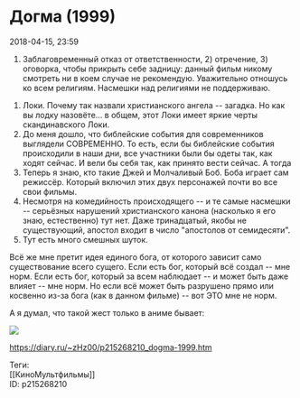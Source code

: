 Догма (1999)
=============

   
 2018-04-15, 23:59   
  1) Заблаговременный отказ от ответственности, 2) отречение, 3) оговорка, чтобы прикрыть себе задницу: данный фильм никому смотреть ни в коем случае не рекомендую. Уважительно отношусь ко всем религиям. Насмешки над религиями не поддерживаю.   
   
 1. Локи. Почему так назвали христианского ангела -- загадка. Но как вы лодку назовёте... в общем, этот Локи имеет яркие черты скандинавского Локи.   
 2. До меня дошло, что библейские события для современников выглядели СОВРЕМЕННО. То есть, если бы библейские события происходили в наши дни, все участники были бы одеты так, как ходят сейчас. И вели бы себя так, как принято вести сейчас. А тогда   
 3. Теперь я знаю, кто такие Джей и Молчаливый Боб. Боба играет сам режиссёр. Который включил этих двух персонажей почти во все свои фильмы.   
 4. Несмотря на комедийность происходящего -- и те самые насмешки -- серьёзных нарушений христианского канона (насколько я его знаю, естественно) тут нет. Даже тринадцатый, якобы не существующий, апостол входит в число "апостолов от семидесяти".   
 5. Тут есть много смешных шуток.   
   
 Всё же мне претит идея единого бога, от которого зависит само существование всего сущего. Если есть бог, который всё создал -- мне норм. Если есть бог, который за всем наблюдает -- и может быть даже влияет -- мне норм. Но если всё может быть разрушено прямо или косвенно из-за бога (как в данном фильме) -- вот ЭТО мне не норм.   
   
 А я думал, что такой жест только в аниме бывает:   
   
   [![](https://i.imgur.com/xwKZjjfl.jpg)](https://i.imgur.com/xwKZjjf.jpg)     
    
 <https://diary.ru/~zHz00/p215268210_dogma-1999.htm>   
   
 Теги:   
 [[КиноМультфильмы]]   
 ID: p215268210